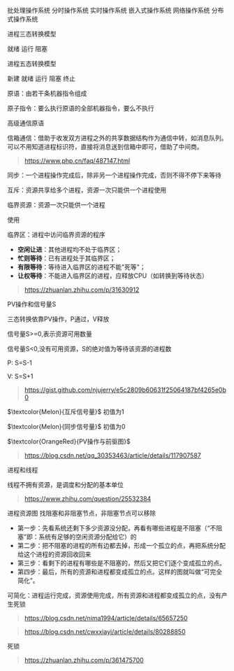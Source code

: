 批处理操作系统 分时操作系统 实时操作系统 嵌入式操作系统 网络操作系统 分布式操作系统



进程三态转换模型

就绪 运行 阻塞



进程五态转换模型

新建  就绪 运行 阻塞  终止 



原语：由若干条机器指令组成

原子指令：要么执行原语的全部机器指令，要么不执行

高级通信原语

信箱通信：借助于收发双方进程之外的共享数据结构作为通信中转，如消息队列。可以不用知道进程标识符，直接将消息送到信箱中即可，借助了中间商。

> https://www.php.cn/faq/487147.html



同步：一个进程操作完成后，除非另一个进程操作完成，否则不得不停下来等待

互斥：资源共享给多个进程，资源一次只能供一个进程使用



临界资源：资源一次只能供一个进程



使用

临界区：进程中访问临界资源的程序



- **空闲让进**：其他进程均不处于临界区；
- **忙则等待**：已有进程处于其临界区；
- **有限等待**：等待进入临界区的进程不能"死等"；
- **让权等待**：不能进入临界区的进程，应释放CPU（如转换到等待状态）

> https://zhuanlan.zhihu.com/p/31630912



PV操作和信号量S

三态转换依靠PV操作，P通过，V释放

信号量S>=0,表示资源可用数量

信号量S<0,没有可用资源，S的绝对值为等待该资源的进程数

P: S=S-1

V: S=S+1

> https://gist.github.com/njujerry/e5c2809b60631f25064187bf4265e0b0

$\textcolor{Melon}{互斥信号量}$ 初值为1

$\textcolor{Melon}{同步信号量}$ 初值为0

$\textcolor{OrangeRed}{PV操作与前驱图}$

> https://blog.csdn.net/qq_30353463/article/details/117907587





进程和线程

线程不拥有资源，是调度和分配的基本单位

> https://www.zhihu.com/question/25532384

进程资源图 找阻塞和非阻塞节点，非阻塞节点可以移除

- 第一步：先看系统还剩下多少资源没分配，再看有哪些进程是不阻塞（“不阻塞”即：系统有足够的空闲资源分配给它）的
- 第二步：把不阻塞的进程的所有边都去掉，形成一个孤立的点，再把系统分配给这个进程的资源回收回来
- 第三步：看剩下的进程有哪些是不阻塞的，然后又把它们逐个变成孤立的点。
- 第四步：最后，所有的资源和进程都变成孤立的点。这样的图就叫做“可完全简化”。

可简化：进程运行完成，资源使用完成，所有资源和进程都变成孤立的点，没有产生死锁

> https://blog.csdn.net/nima1994/article/details/65657250

> https://blog.csdn.net/cwxxiayi/article/details/80288850



  

死锁

> https://zhuanlan.zhihu.com/p/361475700
